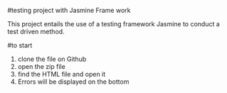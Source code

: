 #testing project with Jasmine Frame work

This project entails the use of a testing framework Jasmine to conduct a test driven method.

#to start

1. clone the file on Github
2. open the zip file
3. find the HTML file and open it
4. Errors will be displayed on the bottom
